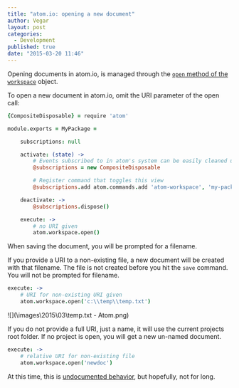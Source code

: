 ```yaml
---
title: "atom.io: opening a new document"
author: Vegar
layout: post
categories:
  - Development
published: true
date: "2015-03-20 11:46"
---
```


Opening documents in atom.io, is managed through the [`open` method of the `workspace`](https://atom.io/docs/api/v0.187.0/Workspace#instance-open) object.

To open a new document in atom.io, omit the URI parameter of the open call:

```coffee
{CompositeDisposable} = require 'atom'

module.exports = MyPackage =

    subscriptions: null

    activate: (state) ->
        # Events subscribed to in atom's system can be easily cleaned up with a CompositeDisposable
        @subscriptions = new CompositeDisposable

        # Register command that toggles this view
        @subscriptions.add atom.commands.add 'atom-workspace', 'my-package:execute': => @execute()

    deactivate: ->
        @subscriptions.dispose()

    execute: ->
        # no URI given
        atom.workspace.open()
```
When saving the document, you will be prompted for a filename.

If you provide a URI to a non-existing file, a new document will be created with that filename. The file is not created before you hit the `save` command. You will not be prompted for filename.

```coffee
execute: ->
    # URI for non-existing URI given
    atom.workspace.open('c:\\temp\\temp.txt')
```

![](\images\2015\03\temp.txt - Atom.png)


If you do not provide a full URI, just a name, it will use the current projects root folder. If no project is open, you will get a new un-named document.

```coffee
execute: ->
    # relative URI for non-existing file
    atom.workspace.open('newdoc')
```

At this time, this is [undocumented behavior](https://github.com/atom/atom/pull/6005), but hopefully, not for long.
